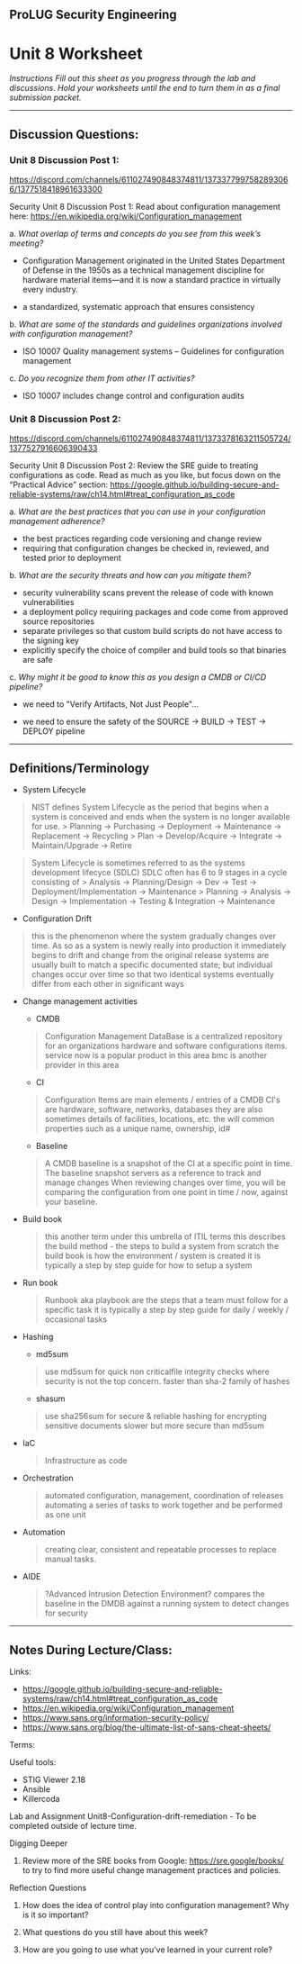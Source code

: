 ## ProLUG Security Engineering

# Unit 8 Worksheet

*Instructions*
*Fill out this sheet as you progress through the lab and discussions. Hold your worksheets until the end to turn them in as a final submission packet.*

---

## Discussion Questions:

### Unit 8 Discussion Post 1:

https://discord.com/channels/611027490848374811/1373377997582893066/1377518418961633300

Security
Unit 8 Discussion Post 1:
Read about configuration management here: https://en.wikipedia.org/wiki/Configuration_management

a.    *What overlap of terms and concepts do you see from this week’s meeting?*

- Configuration Management originated in the United States Department of Defense in the 1950s as a technical management discipline for hardware material items—and it is now a standard practice in virtually every industry.

 - a standardized, systematic approach that ensures consistency


b.    *What are some of the standards and guidelines organizations involved with configuration management?*

- ISO 10007 Quality management systems – Guidelines for configuration management


c.    *Do you recognize them from other IT activities?*

- ISO 10007 includes change control and configuration audits


### Unit 8 Discussion Post 2:
https://discord.com/channels/611027490848374811/1373378163211505724/1377527916606390433

Security
Unit 8 Discussion Post 2:
Review the SRE guide to treating configurations as code. Read as much as you like, but focus down on the “Practical Advice” section: https://google.github.io/building-secure-and-reliable-systems/raw/ch14.html#treat_configuration_as_code


a.    *What are the best practices that you can use in your configuration management adherence?*

- the best practices regarding code versioning and change review
- requiring that configuration changes be checked in, reviewed, and tested prior to deployment


b.    *What are the security threats and how can you mitigate them?*
- security vulnerability scans prevent the release of code with known vulnerabilities
- a deployment policy requiring packages and code come from approved source repositories
- separate privileges so that custom build scripts do not have access to the signing key
- explicitly specify the choice of compiler and build tools so that binaries are safe



c.    *Why might it be good to know this as you design a CMDB or CI/CD pipeline?*
- we need to "Verify Artifacts, Not Just People"...

- we need to ensure the safety of the SOURCE -> BUILD -> TEST -> DEPLOY pipeline

---

## Definitions/Terminology

- System Lifecycle
> NIST defines System Lifecycle as the period that begins when a system is conceived and ends when the system is no longer available for use.
	> Planning -> Purchasing -> Deployment -> Maintenance -> Replacement -> Recycling
	> Plan -> Develop/Acquire -> Integrate -> Maintain/Upgrade -> Retire

> System Lifecycle is sometimes referred to as the systems development lifecyce (SDLC)
> SDLC often has 6 to 9 stages in a cycle consisting of
	> Analysis -> Planning/Design -> Dev -> Test -> Deployment/Implementation -> Maintenance
	> Planning -> Analysis -> Design -> Implementation -> Testing & Integration -> Maintenance


- Configuration Drift
> this is the phenomenon where the system gradually changes over time.
> As so as a system is newly really into production it immediately begins to drift and change from the original release
> systems are usually built to match a specific documented state; but individual changes occur over time so that two identical systems eventually differ from each other in significant ways

- Change management activities
    - CMDB
	> Configuration Management DataBase is a centralized repository for an organizations hardware and software configurations items.
	> service now is a popular product in this area
	> bmc is another provider in this area

    - CI
	> Configuration Items are main elements / entries of a CMDB 
	> CI's are hardware, software, networks, databases
	> they are also sometimes details of facilities, locations, etc.
	> the will common properties such as a unique name, ownership, id#

    - Baseline
	> A CMDB baseline is a snapshot of the CI at a specific point in time.
	> The baseline snapshot servers as a reference to track and manage changes
	> When reviewing changes over time, you will be comparing the configuration from one point in time / now, against your baseline.

- Build book
	> this another term under this umbrella of ITIL terms
	> this describes the build method - the steps to build a system from scratch
	> the build book is how the environment / system is created
	> it is typically a step by step guide for how to setup a system 


- Run book
	> Runbook aka playbook are the steps that a team must follow for a specific task
	> it is typically a step by step guide for daily / weekly / occasional tasks

- Hashing
    - md5sum
	> use md5sum for quick non criticalfile integrity checks where security is not the top concern.
	> faster than sha-2 family of hashes

    - sha<x>sum
	> use sha256sum for secure & reliable hashing for encrypting sensitive documents
	> slower but more secure than md5sum 

- IaC
	> Infrastructure as code

- Orchestration
	> automated configuration, management, coordination of releases 
	> automating a series of tasks to work together and be performed as one unit

- Automation
	> creating clear, consistent and repeatable processes to replace manual tasks.

- AIDE
	> ?Advanced Intrusion Detection Environment?
	> compares the baseline in the DMDB against a running system to detect changes for security




---

## Notes During Lecture/Class:

Links:
- https://google.github.io/building-secure-and-reliable-systems/raw/ch14.html#treat_configuration_as_code
- https://en.wikipedia.org/wiki/Configuration_management
- https://www.sans.org/information-security-policy/
- https://www.sans.org/blog/the-ultimate-list-of-sans-cheat-sheets/

Terms:

Useful tools:
- STIG Viewer 2.18
- Ansible
- Killercoda

Lab and Assignment
Unit8-Configuration-drift-remediation - To be completed outside of lecture time.

Digging Deeper

1. Review more of the SRE books from Google: https://sre.google/books/ to try to find 
   more useful change management practices and policies.


Reflection Questions

1. How does the idea of control play into configuration management? Why is it so
important?

2. What questions do you still have about this week?

3. How are you going to use what you’ve learned in your current role?
